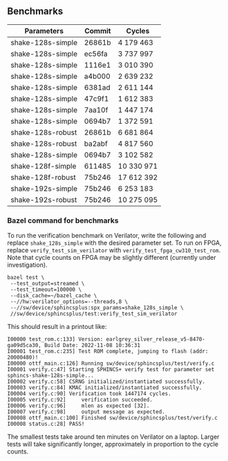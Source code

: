 ## Benchmarks

| Parameters        | Commit | Cycles     |
| ----------------- | ------ | ---------- |
| shake-128s-simple | 26861b |  4 179 463 |
| shake-128s-simple | ec56fa |  3 737 997 |
| shake-128s-simple | 1116e1 |  3 010 390 |
| shake-128s-simple | a4b000 |  2 639 232 |
| shake-128s-simple | 6381ad |  2 611 144 |
| shake-128s-simple | 47c9f1 |  1 612 383 |
| shake-128s-simple | 7aa10f |  1 447 174 |
| shake-128s-simple | 0694b7 |  1 372 591 |
| shake-128s-robust | 26861b |  6 681 864 |
| shake-128s-robust | ba2abf |  4 817 560 |
| shake-128s-simple | 0694b7 |  3 102 582 |
| shake-128f-simple | 611485 | 10 330 971 |
| shake-128f-robust | 75b246 | 17 612 392 |
| shake-192s-simple | 75b246 |  6 253 183 |
| shake-192s-robust | 75b246 | 10 275 095 |

### Bazel command for benchmarks

To run the verification benchmark on Verilator, write the following and replace `shake_128s_simple` with the desired parameter set.
To run on FPGA, replace `verify_test_sim_verilator` with `verify_test_fpga_cw310_test_rom`.
Note that cycle counts on FPGA may be slightly different (currently under investigation).

```
bazel test \
 --test_output=streamed \
 --test_timeout=100000 \
 --disk_cache=~/bazel_cache \
 --//hw:verilator_options=--threads,8 \
 --//sw/device/sphincsplus:spx_params=shake_128s_simple \
 //sw/device/sphincsplus/test:verify_test_sim_verilator
```

This should result in a printout like:
```
I00000 test_rom.c:133] Version: earlgrey_silver_release_v5-8470-ga09d5ca30, Build Date: 2022-11-08 10:36:31
I00001 test_rom.c:235] Test ROM complete, jumping to flash (addr: 20000480)!
I00000 ottf_main.c:126] Running sw/device/sphincsplus/test/verify.c
I00001 verify.c:47] Starting SPHINCS+ verify test for parameter set sphincs-shake-128s-simple...
I00002 verify.c:58] CSRNG initialized/instantiated successfully.
I00003 verify.c:84] KMAC initialized/instantiated successfully.
I00004 verify.c:90] Verification took 1447174 cycles.
I00005 verify.c:92]     verification succeeded.
I00006 verify.c:96]     mlen as expected [32].
I00007 verify.c:98]     output message as expected.
I00008 ottf_main.c:100] Finished sw/device/sphincsplus/test/verify.c
I00008 status.c:28] PASS!
```

The smallest tests take around ten minutes on Verilator on a laptop.
Larger tests will take significantly longer, approximately in proportion to the cycle counts.
